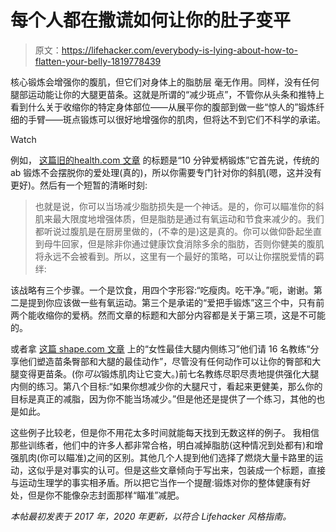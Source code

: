 # 每个人都在撒谎如何让你的肚子变平

> 原文：<https://lifehacker.com/everybody-is-lying-about-how-to-flatten-your-belly-1819778439>

核心锻炼会增强你的腹肌，但它们对身体上的脂肪层 毫无作用。同样，没有任何腿部运动能让你的大腿更苗条。这就是所谓的“减少斑点”，不管你从头条和推特上看到什么关于收缩你的特定身体部位——从展平你的腹部到做一些“惊人的”锻炼纤细的手臂——斑点锻炼可以很好地增强你的肌肉，但将达不到它们不科学的承诺。

Watch

例如， [这篇旧的health.com 文章](http://www.health.com/fitness/a-10-minute-love-handle-workout) 的标题是“10 分钟爱柄锻炼”它首先说，传统的 ab 锻炼不会摆脱你的爱处理(真的)，所以你需要专门针对你的斜肌(嗯，这并没有更好)。然后有一个短暂的清晰时刻:

> 也就是说，你可以当场减少脂肪损失是一个神话。是的，你可以瞄准你的斜肌来最大限度地增强体质，但是脂肪是通过有氧运动和节食来减少的。我们都听说过腹肌是在厨房里做的，(不幸的是)这是真的。你可以做仰卧起坐直到母牛回家，但是除非你通过健康饮食消除多余的脂肪，否则你健美的腹肌将永远不会被看到。所以，这里有一个最好的策略，可以让你摆脱爱情的羁绊:

该战略有三个步骤。一个是饮食，用四个字形容:“吃瘦肉。吃干净。”呃，谢谢。第二是提到你应该做一些有氧运动。第三个是承诺的“爱把手锻炼”这三个中，只有前两个能收缩你的爱柄。然而文章的标题和大部分内容都是关于第三项，这是不可能的。

或者拿 [这篇 shape.com 文章](https://www.shape.com/fitness/workouts/best-inner-thigh-exercises-all-time) 上的“女性最佳大腿内侧练习”他们请 16 名教练“分享他们塑造苗条臀部和大腿的最佳动作”，尽管没有任何动作可以让你的臀部和大腿变得更苗条。(你*可以*锻炼肌肉让它变大。)前七名教练尽职尽责地提供强化大腿内侧的练习。第八个目标:“如果你想减少你的大腿尺寸，看起来更健美，那么你的目标是真正的减脂，因为你不能当场减少。”但是他还是提供了一个练习，其他的也是如此。

这些例子比较老，但是你不用花太多时间就能每天找到无数这样的例子。 我相信那些训练者，他们中的许多人都非常合格，明白减掉脂肪(这种情况到处都有)和增强肌肉(你可以瞄准)之间的区别。其他几个人提到他们选择了燃烧大量卡路里的运动，这似乎是对事实的认可。但是这些文章倾向于写出来，包装成一个标题，直接与运动生理学的事实相矛盾。所以把它当作一个提醒:锻炼对你的整体健康有好处，但是你不能像杂志封面那样“瞄准”减肥。

*本帖最初发表于 2017 年，2020 年更新，以符合 Lifehacker 风格指南。*